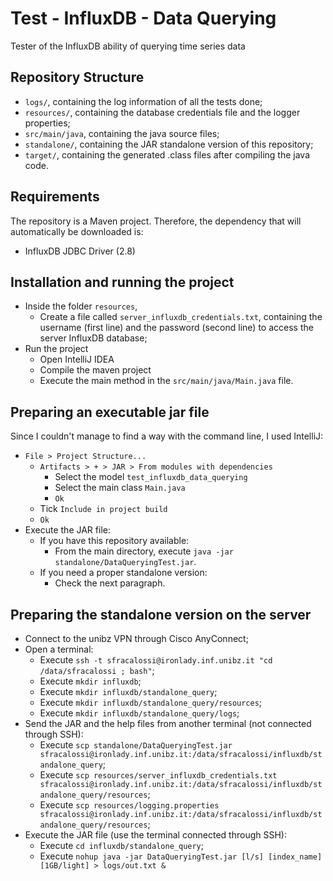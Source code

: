 # Test - InfluxDB - Data Querying

Tester of the InfluxDB ability of querying time series data

## Repository Structure
-   `logs/`, containing the log information of all the tests done;
-   `resources/`, containing the database credentials file and the logger properties;
-   `src/main/java`, containing the java source files;
-   `standalone/`, containing the JAR standalone version of this repository;
-   `target/`, containing the generated .class files after compiling the java code.

## Requirements
The repository is a Maven project. Therefore, the dependency that will automatically be downloaded is:
-   InfluxDB JDBC Driver (2.8)

## Installation and running the project
-   Inside the folder `resources`,
    -   Create a file called `server_influxdb_credentials.txt`, containing the username (first line) and the password (second line) to access the server InfluxDB database;
-   Run the project
    -   Open IntelliJ IDEA
    -   Compile the maven project
    -   Execute the main method in the `src/main/java/Main.java` file.

## Preparing an executable jar file
Since I couldn't manage to find a way with the command line, I used IntelliJ:
-   `File > Project Structure... `
    -   `Artifacts > + > JAR > From modules with dependencies`
        -   Select the model `test_influxdb_data_querying`
        -   Select the main class `Main.java`
        -   `Ok`
    -   Tick `Include in project build`
    -   `Ok`
-   Execute the JAR file:
    -   If you have this repository available:
        -   From the main directory, execute `java -jar standalone/DataQueryingTest.jar`.
    -   If you need a proper standalone version:
        -   Check the next paragraph.

## Preparing the standalone version on the server
-   Connect to the unibz VPN through Cisco AnyConnect;
-   Open a terminal:
    -   Execute `ssh -t sfracalossi@ironlady.inf.unibz.it "cd /data/sfracalossi ; bash"`;
    -   Execute `mkdir influxdb`;
    -   Execute `mkdir influxdb/standalone_query`;
    -   Execute `mkdir influxdb/standalone_query/resources`;
    -   Execute `mkdir influxdb/standalone_query/logs`;
-   Send the JAR and the help files from another terminal (not connected through SSH):
    -   Execute `scp standalone/DataQueryingTest.jar sfracalossi@ironlady.inf.unibz.it:/data/sfracalossi/influxdb/standalone_query`;
    -   Execute `scp resources/server_influxdb_credentials.txt sfracalossi@ironlady.inf.unibz.it:/data/sfracalossi/influxdb/standalone_query/resources`;
    -   Execute `scp resources/logging.properties sfracalossi@ironlady.inf.unibz.it:/data/sfracalossi/influxdb/standalone_query/resources`;
-   Execute the JAR file (use the terminal connected through SSH):
    -   Execute `cd influxdb/standalone_query`;
    -   Execute `nohup java -jar DataQueryingTest.jar [l/s] [index_name] [1GB/light] > logs/out.txt &`
